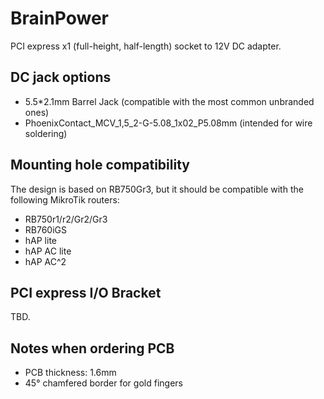 # BrainPower

PCI express x1 (full-height, half-length) socket to 12V DC adapter.

## DC jack options

* 5.5*2.1mm Barrel Jack (compatible with the most common unbranded ones)
* PhoenixContact_MCV_1,5_2-G-5.08_1x02_P5.08mm (intended for wire soldering)

## Mounting hole compatibility

The design is based on RB750Gr3, but it should be compatible with the following MikroTik routers:

* RB750r1/r2/Gr2/Gr3
* RB760iGS
* hAP lite
* hAP AC lite
* hAP AC^2

## PCI express I/O Bracket

TBD.

## Notes when ordering PCB

* PCB thickness: 1.6mm
* 45° chamfered border for gold fingers
